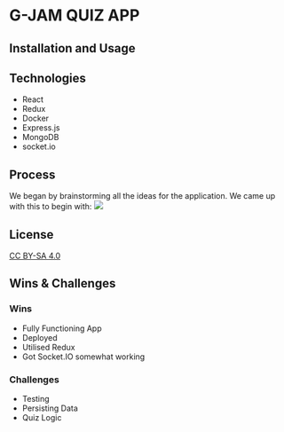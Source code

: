 # G-JAM QUIZ APP

## Installation and Usage

## Technologies
* React
* Redux
* Docker
* Express.js
* MongoDB
* socket.io


## Process
We began by brainstorming all the ideas for the application. We came up with this to begin with:
![](https://i.imgur.com/QHllheM.png)



## License
[CC BY-SA 4.0](https://creativecommons.org/licenses/by-sa/4.0/)

## Wins & Challenges
### Wins

- Fully Functioning App
- Deployed
- Utilised Redux
- Got Socket.IO somewhat working
### Challenges

- Testing
- Persisting Data
- Quiz Logic



